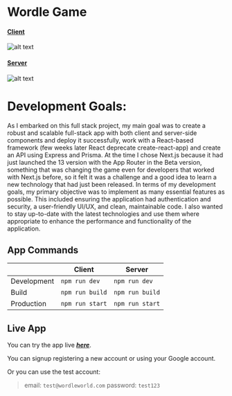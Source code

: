 # Wordle Game

#### <u>Client</u>
  ![alt text](https://user-images.githubusercontent.com/117295025/237769152-bb2b68df-c753-43d5-a1ed-91a511ec411d.png)

#### <u>Server</u>
  ![alt text](https://user-images.githubusercontent.com/117295025/237769180-ec6526d6-54ad-42b3-9572-45c80cce449a.png)

# Development Goals:

As I embarked on this full stack project, my main goal was to create a robust and scalable full-stack app with both client and server-side components and deploy it successfully, work with a React-based framework (few weeks later React deprecate create-react-app) and create an API using Express and Prisma.
At the time I chose Next.js because it had just launched the 13 version with the App Router in the Beta version, something that was changing the game even for developers that worked with Next.js before, so it felt it was a challenge and a good idea to learn a new technology that had just been released.
In terms of my development goals, my primary objective was to implement as many essential features as possible. This included ensuring the application had authentication and security, a user-friendly UI/UX, and clean, maintainable code. I also wanted to stay up-to-date with the latest technologies and use them where appropriate to enhance the performance and functionality of the application.

## App Commands

|             | Client          | Server          |
| ----------- | --------------- | --------------- |
| Development | `npm run dev`   | `npm run dev`   |
| Build       | `npm run build` | `npm run build` |
| Production  | `npm run start` | `npm run start` |

## Live App

You can try the app live <a href="https://wordle-world.vercel.app/" target="_blank">**_here_**</a>.

You can signup registering a new account or using your Google account.

Or you can use the test account:

> email: `test@wordleworld.com` password: `test123`
